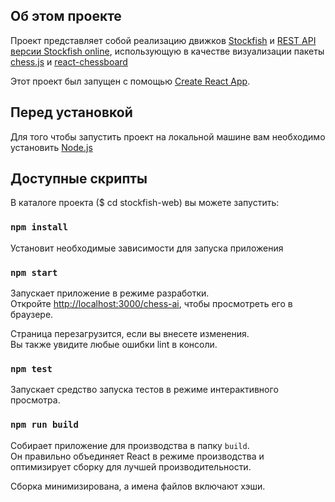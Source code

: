 ## Об этом проекте

Проект представляет собой реализацию движков [Stockfish](https://stockfishchess.org/) и [REST API версии Stockfish online](https://stockfish.online/docs.php), использующую в качестве визуализации пакеты [chess.js](https://www.npmjs.com/package/chess.js?activeTab=readme) и [react-chessboard](https://github.com/Clariity/react-chessboard)

Этот проект был запущен с помощью [Create React App](https://github.com/facebook/create-react-app).

## Перед установкой

Для того чтобы запустить проект на локальной машине вам необходимо установить [Node.js](https://nodejs.org/en)

## Доступные скрипты

В каталоге проекта ($ cd stockfish-web) вы можете запустить:

### `npm install`

Установит необходимые зависимости для запуска приложения

### `npm start`

Запускает приложение в режиме разработки.\
Откройте [http://localhost:3000/chess-ai](http://localhost:3000/chess-ai), чтобы просмотреть его в браузере.

Страница перезагрузится, если вы внесете изменения.\
Вы также увидите любые ошибки lint в консоли.

### `npm test`

Запускает средство запуска тестов в режиме интерактивного просмотра.

### `npm run build`

Собирает приложение для производства в папку `build`.\
Он правильно объединяет React в режиме производства и оптимизирует сборку для лучшей производительности.

Сборка минимизирована, а имена файлов включают хэши.
